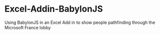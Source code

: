 # Excel-Addin-BabylonJS
Using BabylonJS in an Excel Add in to show people pathfinding through the Microsoft France lobby
